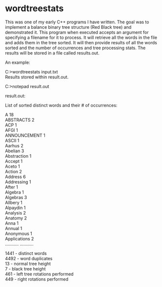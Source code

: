 # wordtreestats

This was one of my early C++ programs I have written. The goal was to implement a balance binary tree structure (Red Black tree) and demonstrated it. 
This program when executed accepts an argument for specifying a filename for it to process. It will retrieve all the words in the file and adds them in the tree sorted. 
It will then provide results of all the words sorted and the number of occurrences and tree processing stats. The results will be stored in a file called results.out. 

An example:

C:\>wordtreestats input.txt  
Results stored within result.out.

C:\>notepad result.out

result.out:

List of sorted distinct words and their # of occurrences:

A 18  
ABSTRACTS 2  
ACP 1  
AFGI 1  
ANNOUNCEMENT 1  
ASCII 1  
Aarhus 2  
Abelian 3  
Abstraction 1  
Accept 1  
Aceto 1  
Action 2  
Address 6  
Addressing 1  
After 1  
Algebra 1  
Algebras 3  
Allbery 1  
Alpaydin 1  
Analysis 2  
Anatomy 2  
Anna 1  
Annual 1  
Anonymous 1  
Applications 2  
...........
...........

1441 - distinct words  
4492 - word duplicates  
13 - normal tree height  
7 - black tree height  
461 - left tree rotations performed  
449 - right rotations performed  

